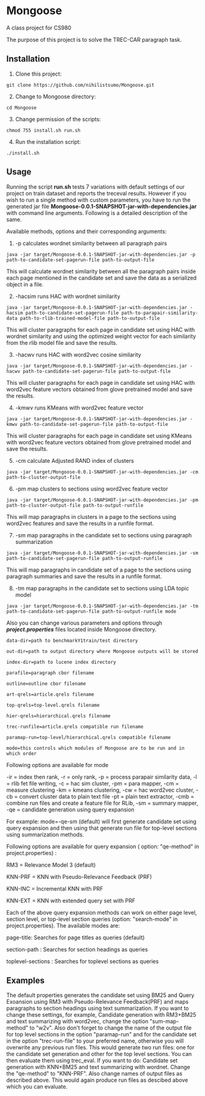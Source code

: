 # Mongoose
A class project for CS980

The purpose of this project is to solve the TREC-CAR paragraph task.

## Installation
1. Clone this project:
```
git clone https://github.com/nihilistsumo/Mongoose.git
```

2. Change to Mongoose directory:
```
cd Mongoose
```

3. Change permission of the scripts:
```
chmod 755 install.sh run.sh
```

4. Run the installation script:
```
./install.sh
```

## Usage
Running the script **run.sh** tests 7 variations with default settings of our project on train dataset and reports the treceval results. However if you wish to run a single method with custom parameters, you have to run the generated jar file **Mongoose-0.0.1-SNAPSHOT-jar-with-dependencies.jar** with command line arguments. Following is a detailed description of the same.

Available methods, options and their corresponding arguments:

1. -p calculates wordnet similarity between all paragraph pairs

```
java -jar target/Mongoose-0.0.1-SNAPSHOT-jar-with-dependencies.jar -p path-to-candidate-set-pagerun-file path-to-output-file
```
This will calculate wordnet similarity between all the paragraph pairs inside each page mentioned in the candidate set and save the data as a serialized object in a file.

2. -hacsim runs HAC with wordnet similarity

```
java -jar target/Mongoose-0.0.1-SNAPSHOT-jar-with-dependencies.jar -hacsim path-to-candidate-set-pagerun-file path-to-parapair-similarity-data path-to-rlib-trained-model-file path-to-output-file
```
This will cluster paragraphs for each page in candidate set using HAC with wordnet similarity and using the optimized weight vector for each similarity from the rlib model file and save the results.

3. -hacwv runs HAC with word2vec cosine similarity

```
java -jar target/Mongoose-0.0.1-SNAPSHOT-jar-with-dependencies.jar -hacwv path-to-candidate-set-pagerun-file path-to-output-file
```
This will cluster paragraphs for each page in candidate set using HAC with word2vec feature vectors obtained from glove pretrained model and save the results.

4. -kmwv runs KMeans with word2vec feature vector

```
java -jar target/Mongoose-0.0.1-SNAPSHOT-jar-with-dependencies.jar -kmwv path-to-candidate-set-pagerun-file path-to-output-file
```
This will cluster paragraphs for each page in candidate set using KMeans with word2vec feature vectors obtained from glove pretrained model and save the results.

5. -cm calculate Adjusted RAND index of clusters

```
java -jar target/Mongoose-0.0.1-SNAPSHOT-jar-with-dependencies.jar -cm path-to-cluster-output-file
```
6. -pm map clusters to sections using word2vec feature vector

```
java -jar target/Mongoose-0.0.1-SNAPSHOT-jar-with-dependencies.jar -pm path-to-cluster-output-file path-to-output-runfile
```
This will map paragraphs in clusters in a page to the sections using word2vec features and save the results in a runfile format.

7. -sm map paragraphs in the candidate set to sections using paragraph summarization

```
java -jar target/Mongoose-0.0.1-SNAPSHOT-jar-with-dependencies.jar -sm path-to-candidate-set-pagerun-file path-to-output-runfile
```
This will map paragraphs in candidate set of a page to the sections using paragraph summaries and save the results in a runfile format.

8. -tm map paragraphs in the candidate set to sections using LDA topic model

```
java -jar target/Mongoose-0.0.1-SNAPSHOT-jar-with-dependencies.jar -tm path-to-candidate-set-pagerun-file path-to-output-runfile mode
```

Also you can change various parameters and options through **_project.properties_** files located inside Mongoose directory.
```
data-dir=path to benchmarkY1train/test directory

out-dir=path to output directory where Mongoose outputs will be stored

index-dir=path to lucene index directory

parafile=paragraph cbor filename

outline=outline cbor filename

art-qrels=article.qrels filename

top-qrels=top-level.qrels filename

hier-qrels=hierarchical.qrels filename

trec-runfile=article.qrels compatible run filename

paramap-run=top-level/hierarchical.qrels compatible filename

mode=this controls which modules of Mongoose are to be run and in which order
```
Following options are available for mode

-ir = index then rank, -r = only rank, -p = process parapair similarity data, 
-l = rlib fet file writing, -c = hac sim cluster, -pm = para mapper, -cm = measure clustering
-km = kmeans clustering, -cw = hac word2vec cluster, -cb = convert cluster data to plain text file
-pt = plain text extractor, -cmb = combine run files and create a feature file for RLib,
-sm = summary mapper, -qe = candidate generation using query expansion

For example: mode=-qe-sm (default) will first generate candidate set using query expansion and then using that generate run file for top-level sections using summarization methods.

Following options are available for query expansion ( option: "qe-method" in project.properties) :

RM3 = Relevance Model 3 (default)

KNN-PRF = KNN with Pseudo-Relevance Feedback (PRF)

KNN-INC = Incremental KNN with PRF

KNN-EXT = KNN with extended query set with PRF

Each of the above query expansion methods can work on either page level, section level, or top-level section queries (option: "search-mode" in project.properties). The available modes are:

page-title: Searches for page titles as queries (default)

section-path : Searches for section headings as queries

toplevel-sections : Searches for toplevel sections as queries

## Examples

The default properties generates the candidate set using BM25 and Query Exoansion using RM3 with Pseudo-Relevance Feedback(PRF) and maps paragraphs to section headings using text summarization. If you want to change these settings, for example, Candidate generation with RM3+BM25 and text summarizing with word2vec, change the option "sum-map-method" to "w2v". Also don't forget to change the name of the output file for top level sections in the option "paramap-run" and for the candidate set in the option "trec-run-file" to your preferred name,  otherwise you will overwrite any previous run files. This would generate two run files: one for the candidate set generation and other for the top level sections. You can then evaluate them using trec_eval. If you want to do: Candidate set generation with KNN+BM25 and text summarizing with wordnet. Change the "qe-method" to "KNN-PRF". Also change names of output files as described above. This would again produce run files as descibed above which you can evaluate.  
